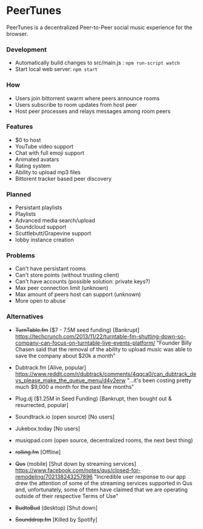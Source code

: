 # PeerTunes
PeerTunes is a decentralized Peer-to-Peer social music experience for the browser.
### Development
 - Automatically build changes to src/main.js : `npm run-script watch`
 - Start local web server: `npm start`
### How
 - Users join bittorrent swarm where peers announce rooms
 - Users subscribe to room updates from host peer
 - Host peer processes and relays messages among room peers
### Features
 - $0 to host
 - YouTube video support
 - Chat with full emoji support
 - Animated avatars
 - Rating system
 - Ability to upload mp3 files
 - Bittorent tracker based peer discovery
### Planned
 - Persistant playlists
 - Playlists
 - Advanced media search/upload
 - Soundcloud support
 - Scuttlebutt/Grapevine support
 - lobby instance creation
### Problems
 - Can't have persistant rooms
 - Can't store points (without trusting client)
 - Can't have accounts (possible solution: private keys?)
 - Max peer connection limit (unknown)
 - Max amount of peers host can support (unknown)
 - More open to abuse
### Alternatives
 - ~~TurnTable.fm~~ ($7 - 7.5M seed funding) [Bankrupt]
  https://techcrunch.com/2013/11/22/turntable-fm-shutting-down-so-company-can-focus-on-turntable-live-events-platform/
  "Founder Billy Chasen said that the removal of the ability to upload music was able to save the company about $20k a month"
  
 - Dubtrack.fm [Alive, popular]
https://www.reddit.com/r/dubtrack/comments/4qqca0/can_dubtrack_devs_please_make_the_queue_menu/d4v2erw
 "...it's been costing pretty much $9,000 a month for the past few months"
 
 - Plug.dj ($1.25M in Seed Funding) [Bankrupt, then bought out & resurrected, popular]
 - Soundtrack.io (open source) [No users]
 - Jukebox.today [No users]
 - musiqpad.com (open source, decentralized rooms, the next best thing)
 - ~~rolling.fm~~ [Offline]
 - ~~Qus~~ (mobile) [Shut down by streaming services]
https://www.facebook.com/notes/qus/closed-for-remodeling/702138243257896
"Incredible user response to our app drew the attention of some of the streaming services supported in Qus and, unfortunately, some of them have claimed that we are operating outside of their respective Terms of Use"

 - ~~BudtoBud~~ (desktop) [Shut down]
 - ~~Sounddrop.fm~~ [Killed by Spotify]